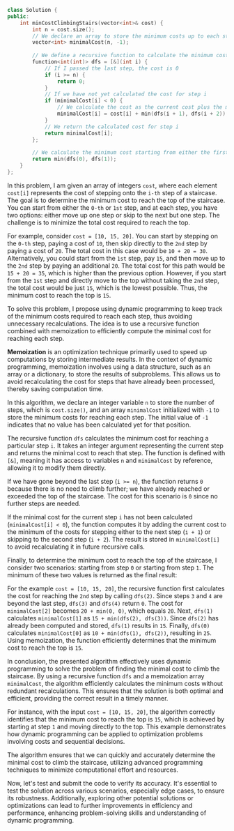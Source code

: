 ```cpp 
class Solution {
public:
    int minCostClimbingStairs(vector<int>& cost) {
        int n = cost.size();
        // We declare an array to store the minimum costs up to each step
        vector<int> minimalCost(n, -1);
        
        // We define a recursive function to calculate the minimum cost
        function<int(int)> dfs = [&](int i) {
            // If I passed the last step, the cost is 0
            if (i >= n) {
                return 0;
            }
            // If we have not yet calculated the cost for step i
            if (minimalCost[i] < 0) {
                // We calculate the cost as the current cost plus the minimum cost between moving up to the next step or to the second step
                minimalCost[i] = cost[i] + min(dfs(i + 1), dfs(i + 2));
            }
            // We return the calculated cost for step i
            return minimalCost[i];
        };
        
        // We calculate the minimum cost starting from either the first step or the second step
        return min(dfs(0), dfs(1));
    }
};


```
In this problem, I am given an array of integers `cost`, where each element `cost[i]` represents the cost of stepping onto the `i-th` step of a staircase. The goal is to determine the minimum cost to reach the top of the staircase. You can start from either the `0-th` or `1st` step, and at each step, you have two options: either move up one step or skip to the next but one step. The challenge is to minimize the total cost required to reach the top.

For example, consider `cost = [10, 15, 20]`. You can start by stepping on the `0-th` step, paying a cost of `10`, then skip directly to the `2nd` step by paying a cost of `20`. The total cost in this case would be `10 + 20 = 30`. Alternatively, you could start from the `1st` step, pay `15`, and then move up to the `2nd` step by paying an additional `20`. The total cost for this path would be `15 + 20 = 35`, which is higher than the previous option. However, if you start from the `1st` step and directly move to the top without taking the `2nd` step, the total cost would be just `15`, which is the lowest possible. Thus, the minimum cost to reach the top is `15`.

To solve this problem, I propose using dynamic programming to keep track of the minimum costs required to reach each step, thus avoiding unnecessary recalculations. The idea is to use a recursive function combined with memoization to efficiently compute the minimal cost for reaching each step.

**Memoization** is an optimization technique primarily used to speed up computations by storing intermediate results. In the context of dynamic programming, memoization involves using a data structure, such as an array or a dictionary, to store the results of subproblems. This allows us to avoid recalculating the cost for steps that have already been processed, thereby saving computation time.

In this algorithm, we declare an integer variable `n` to store the number of steps, which is `cost.size()`, and an array `minimalCost` initialized with `-1` to store the minimum costs for reaching each step. The initial value of `-1` indicates that no value has been calculated yet for that position.

The recursive function `dfs` calculates the minimum cost for reaching a particular step `i`. It takes an integer argument representing the current step and returns the minimal cost to reach that step. The function is defined with `[&]`, meaning it has access to variables `n` and `minimalCost` by reference, allowing it to modify them directly.

If we have gone beyond the last step (`i >= n`), the function returns `0` because there is no need to climb further; we have already reached or exceeded the top of the staircase. The cost for this scenario is `0` since no further steps are needed.

If the minimal cost for the current step `i` has not been calculated (`minimalCost[i] < 0`), the function computes it by adding the current cost to the minimum of the costs for stepping either to the next step (`i + 1`) or skipping to the second step (`i + 2`). The result is stored in `minimalCost[i]` to avoid recalculating it in future recursive calls.

Finally, to determine the minimum cost to reach the top of the staircase, I consider two scenarios: starting from step `0` or starting from step `1`. The minimum of these two values is returned as the final result:

For the example `cost = [10, 15, 20]`, the recursive function first calculates the cost for reaching the `2nd` step by calling `dfs(2)`. Since steps `3` and `4` are beyond the last step, `dfs(3)` and `dfs(4)` return `0`. The cost for `minimalCost[2]` becomes `20 + min(0, 0)`, which equals `20`. Next, `dfs(1)` calculates `minimalCost[1]` as `15 + min(dfs(2), dfs(3))`. Since `dfs(2)` has already been computed and stored, `dfs(1)` results in `15`. Finally, `dfs(0)` calculates `minimalCost[0]` as `10 + min(dfs(1), dfs(2))`, resulting in `25`. Using memoization, the function efficiently determines that the minimum cost to reach the top is `15`.

In conclusion, the presented algorithm effectively uses dynamic programming to solve the problem of finding the minimal cost to climb the staircase. By using a recursive function `dfs` and a memoization array `minimalCost`, the algorithm efficiently calculates the minimum costs without redundant recalculations. This ensures that the solution is both optimal and efficient, providing the correct result in a timely manner.

For instance, with the input `cost = [10, 15, 20]`, the algorithm correctly identifies that the minimum cost to reach the top is `15`, which is achieved by starting at step `1` and moving directly to the top. This example demonstrates how dynamic programming can be applied to optimization problems involving costs and sequential decisions.

The algorithm ensures that we can quickly and accurately determine the minimal cost to climb the staircase, utilizing advanced programming techniques to minimize computational effort and resources.

Now, let's test and submit the code to verify its accuracy. It's essential to test the solution across various scenarios, especially edge cases, to ensure its robustness. Additionally, exploring other potential solutions or optimizations can lead to further improvements in efficiency and performance, enhancing problem-solving skills and understanding of dynamic programming.
